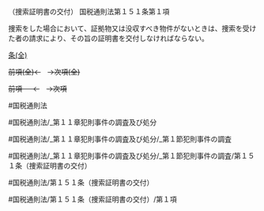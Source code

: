 （捜索証明書の交付）
国税通則法第１５１条第１項

捜索をした場合において、証拠物又は没収すべき物件がないときは、捜索を受けた者の請求により、その旨の証明書を交付しなければならない。

[条(全)](国税通則法＿＿＿＿＿第１５１条_.md)

~~前項(全)←~~　~~→次項(全)~~

~~前項 　 ←~~　~~→次項~~



#国税通則法

#国税通則法/_第１１章犯則事件の調査及び処分

#国税通則法/_第１１章犯則事件の調査及び処分/_第１節犯則事件の調査

#国税通則法/_第１１章犯則事件の調査及び処分/_第１節犯則事件の調査/第１５１条（捜索証明書の交付）

#国税通則法/第１５１条（捜索証明書の交付）

#国税通則法/第１５１条（捜索証明書の交付）/第１項

